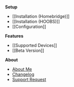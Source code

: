 **Setup**
* [[Installation (Homebridge)]]
* [[Installation (HOOBS)]]
* [[Configuration]]

**Features**
* [[Supported Devices]]
* [[Beta Version]]

**About**
* [About Me](https://github.com/sponsors/bwp91)
* [Changelog](https://github.com/bwp91/homebridge-deebot/releases)
* [Support Request](https://github.com/bwp91/homebridge-deebot/issues/new/choose)